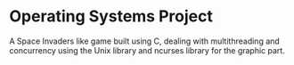 # Operating Systems Project
A Space Invaders like game built using C, dealing with multithreading and concurrency using the Unix library and ncurses library for the graphic part.
